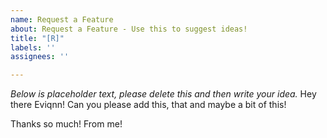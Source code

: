 ```yaml
---
name: Request a Feature
about: Request a Feature - Use this to suggest ideas!
title: "[R]"
labels: ''
assignees: ''

---
```


*Below is placeholder text, please delete this and then write your idea.*
Hey there Eviqnn! Can you please add this, that and maybe a bit of this!


Thanks so much!
From me!

